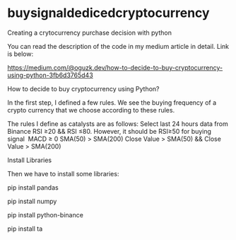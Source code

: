 # buysignaldedicedcryptocurrency
Creating a crytocurrency purchase decision with python

You can read the description of the code in my medium article in detail. Link is below:

https://medium.com/@oguzk.dev/how-to-decide-to-buy-cryptocurrency-using-python-3fb6d3765d43

How to decide to buy cryptocurrency using Python?

In the first step, I defined a few rules. We see the buying frequency of a crypto currency that we choose according to these rules.

The rules I define as catalysts are as follows:
Select last 24 hours data from Binance
RSI ≥20 && RSI ≤80. However, it should be RSI≥50 for buying signal 
MACD ≥ 0
SMA(50) > SMA(200)
Close Value > SMA(50) && Close Value > SMA(200)



Install Libraries

Then we have to install some libraries:

pip install pandas

pip install numpy

pip install python-binance

pip install ta

